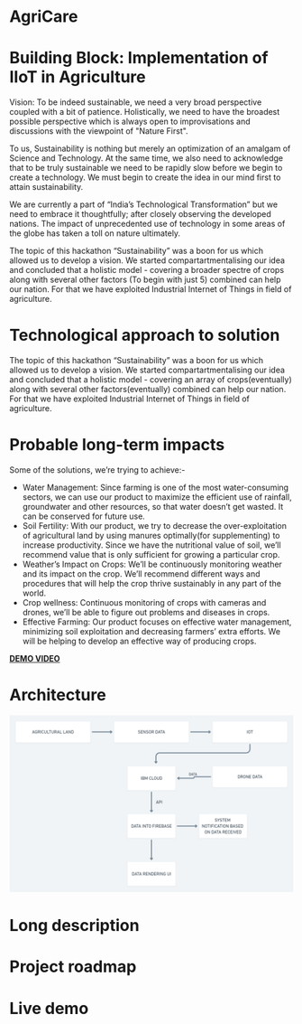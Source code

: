 # AgriCare

# Building Block: Implementation of IIoT in Agriculture

Vision: To be indeed sustainable, we need a very broad perspective coupled with a bit of patience. Holistically, we need to have the broadest possible perspective which is always open to improvisations and discussions with the viewpoint of "Nature First".

To us, Sustainability is nothing but merely an optimization of an amalgam of Science and Technology. At the same time, we also need to acknowledge that to be truly sustainable we need to be rapidly slow before we begin to create a technology. We must begin to create the idea in our mind first to attain sustainability.

We are currently a part of “India’s Technological Transformation” but we need to embrace it thoughtfully; after closely observing the developed nations. The impact of unprecedented use of technology in some areas of the globe has taken a toll on nature ultimately.

The topic of this hackathon “Sustainability” was a boon for us which allowed us to develop a vision. We started compartartmentalising our idea and concluded that a holistic model - covering a broader spectre of crops along with several other factors (To begin with just 5) combined can help our nation. For that we have exploited Industrial Internet of Things in field of agriculture.

# Technological approach to solution

The topic of this hackathon “Sustainability” was a boon for us which allowed us to develop a vision. We started compartartmentalising our idea and concluded that a holistic model - covering an array of crops(eventually) along with several other factors(eventually) combined can help our nation. For that we have exploited Industrial Internet of Things in field of agriculture.

# Probable long-term impacts

Some of the solutions, we’re trying to achieve:-

- Water Management: Since farming is one of the most water-consuming sectors, we can use our product to maximize the efficient use of rainfall, groundwater and other resources, so that water doesn’t get wasted. It can be conserved for future use.
- Soil Fertility: With our product, we try to decrease the over-exploitation of agricultural land by using manures optimally(for supplementing) to increase productivity. Since we have the nutritional value of soil, we’ll recommend value that is only sufficient for growing a particular crop.
- Weather’s Impact on Crops: We’ll be continuously monitoring weather and its impact on the crop. We’ll recommend different ways and procedures that will help the crop thrive sustainably in any part of the world.
- Crop wellness: Continuous monitoring of crops with cameras and drones, we’ll be able to figure out problems and diseases in crops.
- Effective Farming: Our product focuses on effective water management, minimizing soil exploitation and decreasing farmers’ extra efforts. We will be helping to develop an effective way of producing crops.

[**DEMO VIDEO**](https://youtu.be/brNQQPGpxTo)

# Architecture
![image info](https://github.com/totorodev0032/wit-ace-submission_agricare/blob/master/diagrams/architecture.png)

# Long description

# Project roadmap

# Live demo
